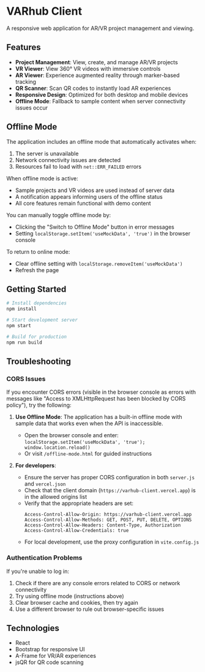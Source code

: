 # VARhub Client

A responsive web application for AR/VR project management and viewing.

## Features

- **Project Management**: View, create, and manage AR/VR projects
- **VR Viewer**: View 360° VR videos with immersive controls
- **AR Viewer**: Experience augmented reality through marker-based tracking
- **QR Scanner**: Scan QR codes to instantly load AR experiences
- **Responsive Design**: Optimized for both desktop and mobile devices
- **Offline Mode**: Fallback to sample content when server connectivity issues occur

## Offline Mode

The application includes an offline mode that automatically activates when:

1. The server is unavailable
2. Network connectivity issues are detected
3. Resources fail to load with `net::ERR_FAILED` errors

When offline mode is active:
- Sample projects and VR videos are used instead of server data
- A notification appears informing users of the offline status
- All core features remain functional with demo content

You can manually toggle offline mode by:
- Clicking the "Switch to Offline Mode" button in error messages
- Setting `localStorage.setItem('useMockData', 'true')` in the browser console

To return to online mode:
- Clear offline setting with `localStorage.removeItem('useMockData')`
- Refresh the page

## Getting Started

```bash
# Install dependencies
npm install

# Start development server
npm start

# Build for production
npm run build
```

## Troubleshooting

### CORS Issues

If you encounter CORS errors (visible in the browser console as errors with messages like "Access to XMLHttpRequest has been blocked by CORS policy"), try the following:

1. **Use Offline Mode**: The application has a built-in offline mode with sample data that works even when the API is inaccessible.
   - Open the browser console and enter: `localStorage.setItem('useMockData', 'true'); window.location.reload()`
   - Or visit `/offline-mode.html` for guided instructions

2. **For developers**:
   - Ensure the server has proper CORS configuration in both `server.js` and `vercel.json`
   - Check that the client domain (`https://varhub-client.vercel.app`) is in the allowed origins list
   - Verify that the appropriate headers are set:
     ```
     Access-Control-Allow-Origin: https://varhub-client.vercel.app
     Access-Control-Allow-Methods: GET, POST, PUT, DELETE, OPTIONS
     Access-Control-Allow-Headers: Content-Type, Authorization
     Access-Control-Allow-Credentials: true
     ```
   - For local development, use the proxy configuration in `vite.config.js`

### Authentication Problems

If you're unable to log in:

1. Check if there are any console errors related to CORS or network connectivity
2. Try using offline mode (instructions above)
3. Clear browser cache and cookies, then try again
4. Use a different browser to rule out browser-specific issues

## Technologies

- React
- Bootstrap for responsive UI
- A-Frame for VR/AR experiences
- jsQR for QR code scanning